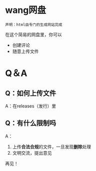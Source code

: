 # wang网盘
`声明：html由专门的生成网站完成`

在这个简易的网盘里，你可以
- 创建评论
- 随意上传文件

# Q＆A
## Q：如何上传文件
A：在releases（发行）里

## Q：有什么限制吗
A：
1. 上传**合法合规**的文件，一旦发现**删除**处理
2. 文明交流，提出意见

再见！
